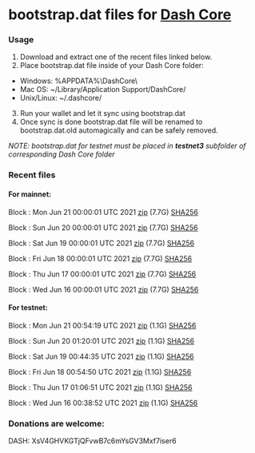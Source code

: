 # bootstrap.dat files for [Dash Core](https://github.com/dashpay/dash)

### Usage

1. Download and extract one of the recent files linked below.
2. Place bootstrap.dat file inside of your Dash Core folder:
 - Windows: %APPDATA%\DashCore\
 - Mac OS: ~/Library/Application Support/DashCore/
 - Unix/Linux: ~/.dashcore/
3. Run your wallet and let it sync using bootstrap.dat
4. Once sync is done bootstrap.dat file will be renamed to bootstrap.dat.old automagically and can be safely removed.

_NOTE: bootstrap.dat for testnet must be placed in **testnet3** subfolder of corresponding Dash Core folder_

### Recent files

#### For mainnet:

Block [](https://insight.dash.org/insight/block/): Mon Jun 21 00:00:01 UTC 2021 [zip](https://dash-bootstrap.ams3.digitaloceanspaces.com/mainnet/2021-06-21/bootstrap.dat.zip) (7.7G) [SHA256](https://dash-bootstrap.ams3.digitaloceanspaces.com/mainnet/2021-06-21/sha256.txt)

Block [](https://insight.dash.org/insight/block/): Sun Jun 20 00:00:01 UTC 2021 [zip](https://dash-bootstrap.ams3.digitaloceanspaces.com/mainnet/2021-06-20/bootstrap.dat.zip) (7.7G) [SHA256](https://dash-bootstrap.ams3.digitaloceanspaces.com/mainnet/2021-06-20/sha256.txt)

Block [](https://insight.dash.org/insight/block/): Sat Jun 19 00:00:01 UTC 2021 [zip](https://dash-bootstrap.ams3.digitaloceanspaces.com/mainnet/2021-06-19/bootstrap.dat.zip) (7.7G) [SHA256](https://dash-bootstrap.ams3.digitaloceanspaces.com/mainnet/2021-06-19/sha256.txt)

Block [](https://insight.dash.org/insight/block/): Fri Jun 18 00:00:01 UTC 2021 [zip](https://dash-bootstrap.ams3.digitaloceanspaces.com/mainnet/2021-06-18/bootstrap.dat.zip) (7.7G) [SHA256](https://dash-bootstrap.ams3.digitaloceanspaces.com/mainnet/2021-06-18/sha256.txt)

Block [](https://insight.dash.org/insight/block/): Thu Jun 17 00:00:01 UTC 2021 [zip](https://dash-bootstrap.ams3.digitaloceanspaces.com/mainnet/2021-06-17/bootstrap.dat.zip) (7.7G) [SHA256](https://dash-bootstrap.ams3.digitaloceanspaces.com/mainnet/2021-06-17/sha256.txt)

Block [](https://insight.dash.org/insight/block/): Wed Jun 16 00:00:01 UTC 2021 [zip](https://dash-bootstrap.ams3.digitaloceanspaces.com/mainnet/2021-06-16/bootstrap.dat.zip) (7.7G) [SHA256](https://dash-bootstrap.ams3.digitaloceanspaces.com/mainnet/2021-06-16/sha256.txt)


#### For testnet:

Block [](https://testnet-insight.dashevo.org/insight/block/): Mon Jun 21 00:54:19 UTC 2021 [zip](https://dash-bootstrap.ams3.digitaloceanspaces.com/testnet/2021-06-21/bootstrap.dat.zip) (1.1G) [SHA256](https://dash-bootstrap.ams3.digitaloceanspaces.com/testnet/2021-06-21/sha256.txt)

Block [](https://testnet-insight.dashevo.org/insight/block/): Sun Jun 20 01:20:01 UTC 2021 [zip](https://dash-bootstrap.ams3.digitaloceanspaces.com/testnet/2021-06-20/bootstrap.dat.zip) (1.1G) [SHA256](https://dash-bootstrap.ams3.digitaloceanspaces.com/testnet/2021-06-20/sha256.txt)

Block [](https://testnet-insight.dashevo.org/insight/block/): Sat Jun 19 00:44:35 UTC 2021 [zip](https://dash-bootstrap.ams3.digitaloceanspaces.com/testnet/2021-06-19/bootstrap.dat.zip) (1.1G) [SHA256](https://dash-bootstrap.ams3.digitaloceanspaces.com/testnet/2021-06-19/sha256.txt)

Block [](https://testnet-insight.dashevo.org/insight/block/): Fri Jun 18 00:54:50 UTC 2021 [zip](https://dash-bootstrap.ams3.digitaloceanspaces.com/testnet/2021-06-18/bootstrap.dat.zip) (1.1G) [SHA256](https://dash-bootstrap.ams3.digitaloceanspaces.com/testnet/2021-06-18/sha256.txt)

Block [](https://testnet-insight.dashevo.org/insight/block/): Thu Jun 17 01:06:51 UTC 2021 [zip](https://dash-bootstrap.ams3.digitaloceanspaces.com/testnet/2021-06-17/bootstrap.dat.zip) (1.1G) [SHA256](https://dash-bootstrap.ams3.digitaloceanspaces.com/testnet/2021-06-17/sha256.txt)

Block [](https://testnet-insight.dashevo.org/insight/block/): Wed Jun 16 00:38:52 UTC 2021 [zip](https://dash-bootstrap.ams3.digitaloceanspaces.com/testnet/2021-06-16/bootstrap.dat.zip) (1.1G) [SHA256](https://dash-bootstrap.ams3.digitaloceanspaces.com/testnet/2021-06-16/sha256.txt)


### Donations are welcome:

DASH: XsV4GHVKGTjQFvwB7c6mYsGV3Mxf7iser6
